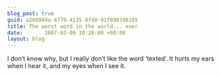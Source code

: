 ```yaml
---
blog_post: true
guid: a268904a-6779-4135-8fd8-91f0987d6185
title: The worst word in the world... ever
date:       2007-03-09 10:28:00 +00:00
layout: blog
---
```


I don’t know why, but I really don’t like the word ‘texted’. It hurts my
ears when I hear it, and my eyes when I see it.
